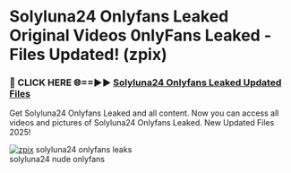# Solyluna24 Onlyfans Leaked Original Videos 0nlyFans Leaked - Files Updated! (zpix)

<h3>🔴 CLICK HERE 🌐==►► <a href="https://tinyurl.com/x26r9saj" rel="nofollow">Solyluna24 Onlyfans Leaked Updated Files</a></h3>

Get Solyluna24 Onlyfans Leaked and all content. Now you can access all videos and pictures of Solyluna24 Onlyfans Leaked. New Updated Files 2025!

[![zpix](https://i.imgur.com/LkgZPqh.gif)](https://tinyurl.com/x26r9saj)
solyluna24 onlyfans leaks<br>
solyluna24 nude onlyfans